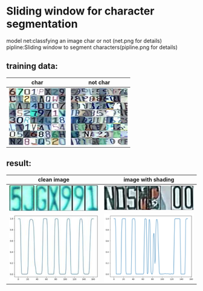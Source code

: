 # Sliding window for character segmentation
model net:classfying an image char or not (net.png for details)
pipline:Sliding window to segment characters(pipline.png for details)

## training data:  
|   char   | not char|
|:------------:|:-------------------:|
| ![](https://github.com/qzq2514/ImageForGithubMakdown/blob/master/Patents/FirstPaten/char_table.jpg)    |       ![](https://github.com/qzq2514/ImageForGithubMakdown/blob/master/Patents/FirstPaten/not_table.jpg)        |


## result:  
|   clean image   | image with shading|
|:------------:|:-------------------:|
|![](https://github.com/qzq2514/ImageForGithubMakdown/blob/master/Patents/FirstPaten/common.jpg) |      ![](https://github.com/qzq2514/ImageForGithubMakdown/blob/master/Patents/FirstPaten/special.jpg) |
|![](https://github.com/qzq2514/ImageForGithubMakdown/blob/master/Patents/FirstPaten/probs_common.jpg) |      ![](https://github.com/qzq2514/ImageForGithubMakdown/blob/master/Patents/FirstPaten/probs_special.jpg) |
